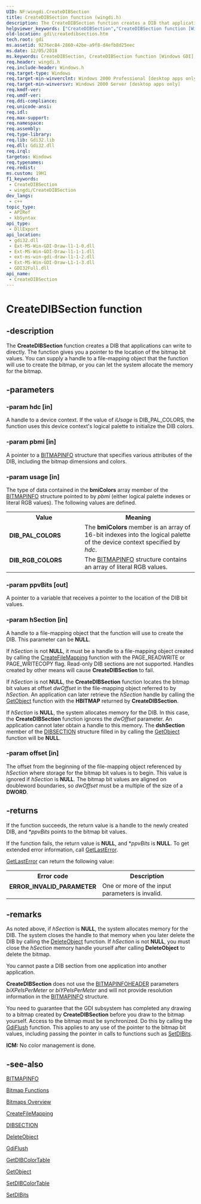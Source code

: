 ```yaml
---
UID: NF:wingdi.CreateDIBSection
title: CreateDIBSection function (wingdi.h)
description: The CreateDIBSection function creates a DIB that applications can write to directly.
helpviewer_keywords: ["CreateDIBSection","CreateDIBSection function [Windows GDI]","DIB_PAL_COLORS","DIB_RGB_COLORS","_win32_CreateDIBSection","gdi.createdibsection","wingdi/CreateDIBSection"]
old-location: gdi\createdibsection.htm
tech.root: gdi
ms.assetid: 9276ec84-2860-42be-a9f8-d4efb8d25eec
ms.date: 12/05/2018
ms.keywords: CreateDIBSection, CreateDIBSection function [Windows GDI], DIB_PAL_COLORS, DIB_RGB_COLORS, _win32_CreateDIBSection, gdi.createdibsection, wingdi/CreateDIBSection
req.header: wingdi.h
req.include-header: Windows.h
req.target-type: Windows
req.target-min-winverclnt: Windows 2000 Professional [desktop apps only]
req.target-min-winversvr: Windows 2000 Server [desktop apps only]
req.kmdf-ver: 
req.umdf-ver: 
req.ddi-compliance: 
req.unicode-ansi: 
req.idl: 
req.max-support: 
req.namespace: 
req.assembly: 
req.type-library: 
req.lib: Gdi32.lib
req.dll: Gdi32.dll
req.irql: 
targetos: Windows
req.typenames: 
req.redist: 
ms.custom: 19H1
f1_keywords:
 - CreateDIBSection
 - wingdi/CreateDIBSection
dev_langs:
 - c++
topic_type:
 - APIRef
 - kbSyntax
api_type:
 - DllExport
api_location:
 - gdi32.dll
 - Ext-MS-Win-GDI-Draw-l1-1-0.dll
 - Ext-MS-Win-GDI-Draw-l1-1-1.dll
 - ext-ms-win-gdi-draw-l1-1-2.dll
 - Ext-MS-Win-GDI-Draw-L1-1-3.dll
 - GDI32Full.dll
api_name:
 - CreateDIBSection
---
```


# CreateDIBSection function


## -description

The <b>CreateDIBSection</b> function creates a DIB that applications can write to directly. The function gives you a pointer to the location of the bitmap bit values. You can supply a handle to a file-mapping object that the function will use to create the bitmap, or you can let the system allocate the memory for the bitmap.

## -parameters

### -param hdc [in]

A handle to a device context. If the value of <i>iUsage</i> is DIB_PAL_COLORS, the function uses this device context's logical palette to initialize the DIB colors.

### -param pbmi [in]

A pointer to a <a href="/windows/desktop/api/wingdi/ns-wingdi-bitmapinfo">BITMAPINFO</a> structure that specifies various attributes of the DIB, including the bitmap dimensions and colors.

### -param usage [in]

The type of data contained in the <b>bmiColors</b> array member of the <a href="/windows/desktop/api/wingdi/ns-wingdi-bitmapinfo">BITMAPINFO</a> structure pointed to by <i>pbmi</i> (either logical palette indexes or literal RGB values). The following values are defined.

<table>
<tr>
<th>Value</th>
<th>Meaning</th>
</tr>
<tr>
<td width="40%"><a id="DIB_PAL_COLORS"></a><a id="dib_pal_colors"></a><dl>
<dt><b>DIB_PAL_COLORS</b></dt>
</dl>
</td>
<td width="60%">
The <b>bmiColors</b> member is an array of 16-bit indexes into the logical palette of the device context specified by <i>hdc</i>.

</td>
</tr>
<tr>
<td width="40%"><a id="DIB_RGB_COLORS"></a><a id="dib_rgb_colors"></a><dl>
<dt><b>DIB_RGB_COLORS</b></dt>
</dl>
</td>
<td width="60%">
The <a href="/windows/desktop/api/wingdi/ns-wingdi-bitmapinfo">BITMAPINFO</a> structure contains an array of literal RGB values.

</td>
</tr>
</table>

### -param ppvBits [out]

A pointer to a variable that receives a pointer to the location of the DIB bit values.

### -param hSection [in]

A handle to a file-mapping object that the function will use to create the DIB. This parameter can be <b>NULL</b>.

If <i>hSection</i> is not <b>NULL</b>, it must be a handle to a file-mapping object created by calling the <a href="/windows/desktop/api/winbase/nf-winbase-createfilemappinga">CreateFileMapping</a> function with the PAGE_READWRITE or PAGE_WRITECOPY flag. Read-only DIB sections are not supported. Handles created by other means will cause <b>CreateDIBSection</b> to fail.

If <i>hSection</i> is not <b>NULL</b>, the <b>CreateDIBSection</b> function locates the bitmap bit values at offset <i>dwOffset</i> in the file-mapping object referred to by <i>hSection</i>. An application can later retrieve the <i>hSection</i> handle by calling the <a href="/windows/desktop/api/wingdi/nf-wingdi-getobject">GetObject</a> function with the <b>HBITMAP</b> returned by <b>CreateDIBSection</b>.

If <i>hSection</i> is <b>NULL</b>, the system allocates memory for the DIB. In this case, the <b>CreateDIBSection</b> function ignores the <i>dwOffset</i> parameter. An application cannot later obtain a handle to this memory. The <b>dshSection</b> member of the <a href="/windows/desktop/api/wingdi/ns-wingdi-dibsection">DIBSECTION</a> structure filled in by calling the <a href="/windows/desktop/api/wingdi/nf-wingdi-getobject">GetObject</a> function will be <b>NULL</b>.

### -param offset [in]

The offset from the beginning of the file-mapping object referenced by <i>hSection</i> where storage for the bitmap bit values is to begin. This value is ignored if <i>hSection</i> is <b>NULL</b>. The bitmap bit values are aligned on doubleword boundaries, so <i>dwOffset</i> must be a multiple of the size of a <b>DWORD</b>.

## -returns

If the function succeeds, the return value is a handle to the newly created DIB, and *<i>ppvBits</i> points to the bitmap bit values.

If the function fails, the return value is <b>NULL</b>, and *<i>ppvBits</i> is <b>NULL</b>. To get extended error information, call <a href="/windows/desktop/api/errhandlingapi/nf-errhandlingapi-getlasterror">GetLastError</a>.

<a href="/windows/desktop/api/errhandlingapi/nf-errhandlingapi-getlasterror">GetLastError</a> can return the following value:

<table>
<tr>
<th>Error code</th>
<th>Description</th>
</tr>
<tr>
<td width="40%">
<dl>
<dt><b>ERROR_INVALID_PARAMETER</b></dt>
</dl>
</td>
<td width="60%">
One or more of the input parameters is invalid.

</td>
</tr>
</table>

## -remarks

As noted above, if <i>hSection</i> is <b>NULL</b>, the system allocates memory for the DIB. The system closes the handle to that memory when you later delete the DIB by calling the <a href="/windows/desktop/api/wingdi/nf-wingdi-deleteobject">DeleteObject</a> function. If <i>hSection</i> is not <b>NULL</b>, you must close the <i>hSection</i> memory handle yourself after calling <b>DeleteObject</b> to delete the bitmap.

You cannot paste a DIB section from one application into another application.

<b>CreateDIBSection</b> does not use the <a href="/windows/desktop/api/wingdi/ns-wingdi-bitmapinfoheader">BITMAPINFOHEADER</a> parameters <i>biXPelsPerMeter</i> or <i>biYPelsPerMeter</i> and will not provide resolution information in the <a href="/windows/desktop/api/wingdi/ns-wingdi-bitmapinfo">BITMAPINFO</a> structure.

You need to guarantee that the GDI subsystem has completed any drawing to a bitmap created by <b>CreateDIBSection</b> before you draw to the bitmap yourself. Access to the bitmap must be synchronized. Do this by calling the <a href="/windows/desktop/api/wingdi/nf-wingdi-gdiflush">GdiFlush</a> function. This applies to any use of the pointer to the bitmap bit values, including passing the pointer in calls to functions such as <a href="/windows/desktop/api/wingdi/nf-wingdi-setdibits">SetDIBits</a>.

<b>ICM:</b> No color management is done.

## -see-also

<a href="/windows/desktop/api/wingdi/ns-wingdi-bitmapinfo">BITMAPINFO</a>



<a href="/windows/desktop/gdi/bitmap-functions">Bitmap Functions</a>



<a href="/windows/desktop/gdi/bitmaps">Bitmaps Overview</a>



<a href="/windows/desktop/api/winbase/nf-winbase-createfilemappinga">CreateFileMapping</a>



<a href="/windows/desktop/api/wingdi/ns-wingdi-dibsection">DIBSECTION</a>



<a href="/windows/desktop/api/wingdi/nf-wingdi-deleteobject">DeleteObject</a>



<a href="/windows/desktop/api/wingdi/nf-wingdi-gdiflush">GdiFlush</a>



<a href="/windows/desktop/api/wingdi/nf-wingdi-getdibcolortable">GetDIBColorTable</a>



<a href="/windows/desktop/api/wingdi/nf-wingdi-getobject">GetObject</a>



<a href="/windows/desktop/api/wingdi/nf-wingdi-setdibcolortable">SetDIBColorTable</a>



<a href="/windows/desktop/api/wingdi/nf-wingdi-setdibits">SetDIBits</a>
